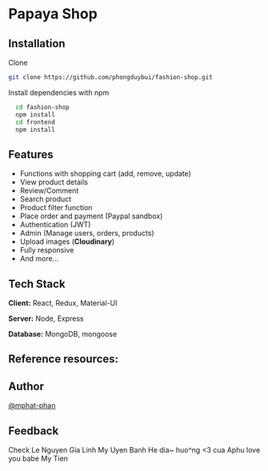 
# Papaya Shop

## Installation

Clone

```bash
git clone https://github.com/phongduybui/fashion-shop.git
```

Install dependencies with npm

```bash
  cd fashion-shop
  npm install
  cd frontend
  npm install
```
    
## Features

- Functions with shopping cart (add, remove, update)
- View product details
- Review/Comment
- Search product
- Product filter function
- Place order and payment (Paypal sandbox)
- Authentication (JWT)
- Admin (Manage users, orders, products)
- Upload images (**Cloudinary**)
- Fully responsive
- And more...

## Tech Stack

**Client:** React, Redux, Material-UI

**Server:** Node, Express

**Database:** MongoDB, mongoose

## Reference resources:


## Author

[@mphat-phan](https://github.com/mphat-phan)

## Feedback

Check
Le Nguyen Gia Linh
My Uyen
Banh He dia~ huo^ng <3 cua Aphu
love you babe
My Tien
